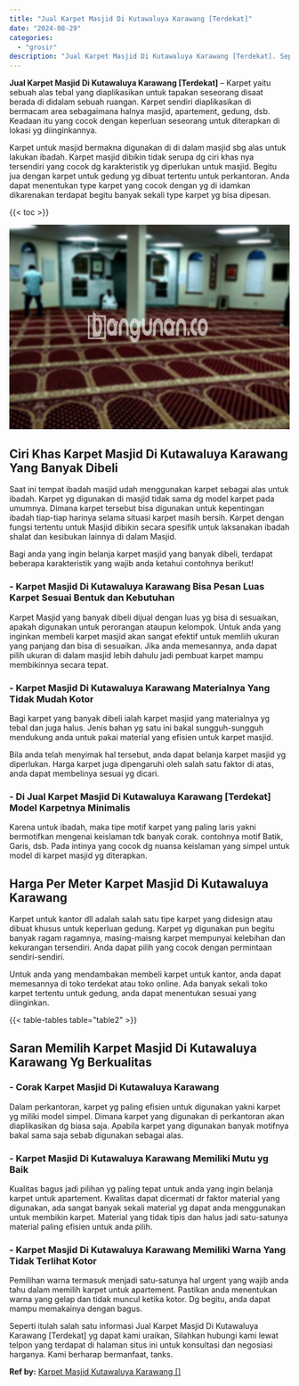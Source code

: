 ```yaml
---
title: "Jual Karpet Masjid Di Kutawaluya Karawang [Terdekat]"
date: "2024-08-29"
categories: 
  - "grosir"
description: "Jual Karpet Masjid Di Kutawaluya Karawang [Terdekat]. Seperti itulah salah satu informasi Jual Karpet Masjid Di Kutawaluya Karawang [Terdekat] yg dapat kam..."
---
```


**Jual Karpet Masjid Di Kutawaluya Karawang \[Terdekat\]** – Karpet yaitu sebuah alas tebal yang diaplikasikan untuk tapakan seseorang disaat berada di didalam sebuah ruangan. Karpet sendiri diaplikasikan di bermacam area sebagaimana halnya masjid, apartement, gedung, dsb. Keadaan itu yang cocok dengan keperluan seseorang untuk diterapkan di lokasi yg diinginkannya.

Karpet untuk masjid bermakna digunakan di di dalam masjid sbg alas untuk lakukan ibadah. Karpet masjid dibikin tidak serupa dg ciri khas nya tersendiri yang cocok dg karakteristik yg diperlukan untuk masjid. Begitu jua dengan karpet untuk gedung yg dibuat tertentu untuk perkantoran. Anda dapat menentukan type karpet yang cocok dengan yg di idamkan dikarenakan terdapat begitu banyak sekali type karpet yg bisa dipesan.

{{< toc >}}

![Jual Karpet Masjid Di Kutawaluya Karawang [Terdekat]](/images/grosir-karpet-murah-63.png)

## Ciri Khas Karpet Masjid Di Kutawaluya Karawang Yang Banyak Dibeli

Saat ini tempat ibadah masjid udah menggunakan karpet sebagai alas untuk ibadah. Karpet yg digunakan di masjid tidak sama dg model karpet pada umumnya. Dimana karpet tersebut bisa digunakan untuk kepentingan ibadah tiap-tiap harinya selama situasi karpet masih bersih. Karpet dengan fungsi tertentu untuk Masjid dibikin secara spesifik untuk laksanakan ibadah shalat dan kesibukan lainnya di dalam Masjid.

Bagi anda yang ingin belanja karpet masjid yang banyak dibeli, terdapat beberapa karakteristik yang wajib anda ketahui contohnya berikut!

### \- Karpet Masjid Di Kutawaluya Karawang Bisa Pesan Luas Karpet Sesuai Bentuk dan Kebutuhan

Karpet Masjid yang banyak dibeli dijual dengan luas yg bisa di sesuaikan, apakah digunakan untuk perorangan ataupun kelompok. Untuk anda yang inginkan membeli karpet masjid akan sangat efektif untuk memliih ukuran yang panjang dan bisa di sesuaikan. Jika anda memesannya, anda dapat pilih ukuran di dalam masjid lebih dahulu jadi pembuat karpet mampu membikinnya secara tepat.

### \- Karpet Masjid Di Kutawaluya Karawang Materialnya Yang Tidak Mudah Kotor

Bagi karpet yang banyak dibeli ialah karpet masjid yang materialnya yg tebal dan juga halus. Jenis bahan yg satu ini bakal sungguh-sungguh mendukung anda untuk pakai material yang efisien untuk karpet masjid.

Bila anda telah menyimak hal tersebut, anda dapat belanja karpet masjid yg diperlukan. Harga karpet juga dipengaruhi oleh salah satu faktor di atas, anda dapat membelinya sesuai yg dicari.

### \- Di Jual Karpet Masjid Di Kutawaluya Karawang \[Terdekat\] Model Karpetnya Minimalis

Karena untuk ibadah, maka tipe motif karpet yang paling laris yakni bermotifkan mengenai keislaman tdk banyak corak. contohnya motif Batik, Garis, dsb. Pada intinya yang cocok dg nuansa keislaman yang simpel untuk model di karpet masjid yg diterapkan.

## Harga Per Meter Karpet Masjid Di Kutawaluya Karawang

Karpet untuk kantor dll adalah salah satu tipe karpet yang didesign atau dibuat khusus untuk keperluan gedung. Karpet yg digunakan pun begitu banyak ragam ragamnya, masing-maisng karpet mempunyai kelebihan dan kekurangan tersendiri. Anda dapat pilih yang cocok dengan permintaan sendiri-sendiri.

Untuk anda yang mendambakan membeli karpet untuk kantor, anda dapat memesannya di toko terdekat atau toko online. Ada banyak sekali toko karpet tertentu untuk gedung, anda dapat menentukan sesuai yang diinginkan.

{{< table-tables table="table2" >}}

## Saran Memilih Karpet Masjid Di Kutawaluya Karawang Yg Berkualitas

### \- Corak Karpet Masjid Di Kutawaluya Karawang

Dalam perkantoran, karpet yg paling efisien untuk digunakan yakni karpet yg miliki model simpel. Dimana karpet yang digunakan di perkantoran akan diaplikasikan dg biasa saja. Apabila karpet yang digunakan banyak motifnya bakal sama saja sebab digunakan sebagai alas.

### \- Karpet Masjid Di Kutawaluya Karawang Memiliki Mutu yg Baik

Kualitas bagus jadi pilihan yg paling tepat untuk anda yang ingin belanja karpet untuk apartement. Kwalitas dapat dicermati dr faktor material yang digunakan, ada sangat banyak sekali material yg dapat anda menggunakan untuk membikin karpet. Material yang tidak tipis dan halus jadi satu-satunya material paling efisien untuk anda pilih.

### \- Karpet Masjid Di Kutawaluya Karawang Memiliki Warna Yang Tidak Terlihat Kotor

Pemilihan warna termasuk menjadi satu-satunya hal urgent yang wajib anda tahu dalam memilih karpet untuk apartement. Pastikan anda menentukan warna yang gelap dan tidak muncul ketika kotor. Dg begitu, anda dapat mampu memakainya dengan bagus.

Seperti itulah salah satu informasi Jual Karpet Masjid Di Kutawaluya Karawang \[Terdekat\] yg dapat kami uraikan, Silahkan hubungi kami lewat telpon yang terdapat di halaman situs ini untuk konsultasi dan negosiasi harganya. Kami berharap bermanfaat, tanks.

**Ref by:**  [Karpet Masjid Kutawaluya Karawang []](https://id.wikipedia.org/wiki/Karpet)
